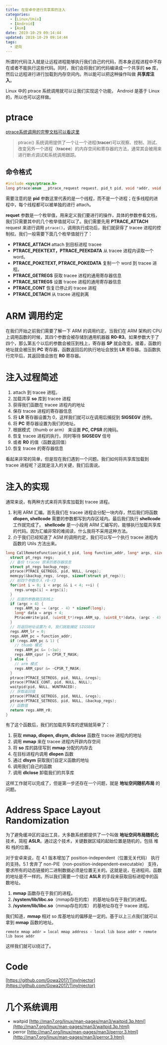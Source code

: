 ```yaml
---
title: 在安卓中进行共享库的注入
categories:
  - [Linux/Unix]
  - [Android]
  - [Asm]
date: 2019-10-29 09:14:44
updated: 2019-10-29 09:14:44
tags: 
  - 逆向
---
```

所谓的代码注入就是让远程进程能够执行我们自己的代码，而本身远程进程中不存在或者不能执行这些代码。同时，我们会将我们的代码编译成一个共享的 **so** 库，然后让远程进行进行加载到内存空间内。所以能可以把这种操作叫做 **共享库注入**。
<!--more-->

Linux 中的 ptrace 系统调用就可以让我们实现这个功能， Android 是基于 Linux 的，所以也可以这样做。

# ptrace

[ptrace系统调用的完整文档可以看这里](http://man7.org/linux/man-pages/man2/ptrace.2.html)

> ptrace() 系统调用提供了一个让一个进程(**tracer**)可以观察、控制、测试、改变另外一个进程（**tracee**）的内存空间和寄存器的方法，通常其会被用来进行断点调试和系统调用跟踪。

## 命令格式

```c
#include <sys/ptrace.h>
long ptrace(enum __ptrace_request request, pid_t pid, void *addr, void *data);
```
需要注意的是 **pid** 参数这里代表的是一个线程，而不是一个进程；在多线程的进程中，每个线程都可以被单独的进行 attach。

**requet** 参数是一个枚举值，用来定义我们要进行的操作，具体的参数参看文档，我们只需要其中的几个枚举值就可以了。我们需要先用 **PTRACE_ATTACH** request 来进行调用  `ptrace()`，调用执行成功后，我们就获得了 tracee 进程的控制权。我们一般需要下面几个枚举值就行了：

- **PTRACE_ATTACH** attach 到目标进程 tracee
- **PTRACE_PEEKTEXT，PTRACE_PEEKDATA** 从 tracee 进程内读取一个 word。
- **PTRACE_POKETEXT, PTRACE_POKEDATA** 复制一个 word 到 tracee 进程。
- **PTRACE_GETREGS** 获取 tracee 进程的通用寄存器信息
- **PTRACE_SETREGS** 设置 tracee 进程的通用寄存器信息
- **PTRACE_CONT** 恢复已停止的 tracee 进程
- **PTRACE_DETACH** 从 tracee 进程剥离

# ARM 调用约定
在我们开始之前我们需要了解一下 ARM 的调用约定。当我们在 ARM 架构的 CPU 上调用函数的时候，其四个参数会被存储到通用机器器 **R0-R3**。如果参数大于了四个，那么第五个以后的参数会被压到栈上，寄存器 **SP** 就会改变。接着，函数的地址就会被压到  **PC** 寄存器，函数返回后的执行地址会放到 **LR** 寄存器。当函数执行完毕后，其返回值会放在 **R0** 寄存器。

# 注入过程简述

1. attach 到 tracee 进程。
2. 加载共享 **so** 库到 tracee 进程
3. 获得我们函数在 tracee 进程内的地址
4. 保存 tracee 进程的寄存器信息
5. 将 **LR** 寄存器设置为 0，这样我们就可以在调用后捕捉到 **SIGSEGV** 违例。
6. 将 **PC** 寄存器设置为我们的地址。
7. 根据模式（thumb or arm） 来设置 **PC, CPSR** 的掩码。
8. 恢复 tracee 进程的执行，同时等待 **SIGSEGV** 信号
9. 或者 **R0** 的值（函数返回值）
10. 恢复 tracee 的寄存器信息

看起来非常的简单，但是现在我们遇到一个问题。我们如何将共享库加载到 tracee 进程呢？这就是注入的关键，我们后面说。

# 注入的实现
通常来说，有两种方式来将共享库加载到 tracee 进程。

1. 利用 ARM 汇编。首先我们在 tracee 进程会分配一块内存，然后我们将函数 **dlopen, shellcode** 需要的参数都写到内存区域内。最后我们执行 **shellcode** 工作就完成了。 **shellcode**  是一小段用 ARM 汇编写的，能够执行加载共享库的代码。因为汇编非常的难阅读，什么我将不采用这种方法。
2. 介于我们已经知道了 ASM 的调用约定，我们可以写一个执行 tracee 进程内函数的 Utils 方法出来。

```c
long CallRemoteFunction(pid_t pid, long function_addr, long* args, size_t argc) {
  struct pt_regs regs;
  // 备份 tracee 原来的寄存器信息
  struct pt_regs backup_regs;
  ptrace(PTRACE_GETREGS, pid, NULL, &regs);
  memcpy(&backup_regs, &regs, sizeof(struct pt_regs));
  // 前四个参数存入 r0-r3
  for(int i = 0; i < argc && i < 4; ++i) {
    regs.uregs[i] = args[i];
  }
  // 后面的参数就压到栈上
  if (argc > 4) {
    regs.ARM_sp -= (argc - 4) * sizeof(long);
    long* data = args + 4;
    PtraceWrite(pid, (uint8_t*)regs.ARM_sp, (uint8_t*)data, (argc - 4) * sizeof(long));
  }
  // 将返回地址设置为 0, 我们就能捕捉 SIGSEGV
  regs.ARM_lr = 0;
  regs.ARM_pc = function_addr;
  if (regs.ARM_pc & 1) {
    // thumb 模式
    regs.ARM_pc &= (~1u);
    regs.ARM_cpsr |= CPSR_T_MASK;
  } else {
    // arm 模式
    regs.ARM_cpsr &= ~CPSR_T_MASK;
  }
  ptrace(PTRACE_SETREGS, pid, NULL, &regs);
  ptrace(PTRACE_CONT, pid, NULL, NULL);
  waitpid(pid, NULL, WUNTRACED);
  // 获取返回值
  ptrace(PTRACE_GETREGS, pid, NULL, &regs);
  ptrace(PTRACE_SETREGS, pid, NULL, &backup_regs);
  // 函数值
  return regs.ARM_r0;
}
```
有了这个函数后，我们的加载共享库的逻辑就简单了：

1. 获取 **mmap, dlopen, dlsym, dlclose** 函数在 tracee 进程内的地址
2. 调用  **mmap** 来在 tracee 进程内开辟内存空间
3. 将 **so** 库的路径写到 **mmap** 分配的内存去
4. 在目标进程内调用 **dlopen** 函数
5. 通过 **dlsym** 获取我们自定义函数的地址
6. 调用我们自己的函数
7. 调用 **dlclose** 卸载我们的共享库

这样工作就可以完成了，但是第一步还存在一个问题，就是 **地址空间随机布局** 的问题。

# Address Space Layout Randomization

为了避免缓冲区的溢出工具，大多数系统都提供了一个叫做 **地址空间布局随机化** 技术，简程 **ASLR**。通过这个技术，关键数据区域的起始位置是随机的，包括 堆 和 栈的位置。

对于安卓来说，在 4.1 版本增加了 position-independent（位置无关代码） 执行的支持。5.1 舍弃了 non-PIE（non-position-independent-executable） 支持，要求所有的动态链接的二进制数据必须是位置无关的。这就是说，在进程间，函数的地址是不一样的。所以我们需要一个绕过 **ASLR** 的手段来获取目标进程中的函数地址。

1. **mmap** 函数存在于我们的进程。
2. **/system/lib/libc.so**（mmap存在的库） 的基地址存在于我们的进程。
3. **/system/lib/libc.so**（mmap存在的库） 的基地址存在于 tracee 进程。

我们知道，**mmap** 相对 so 库基地址的偏移是一定的。基于以上三点我们就可以拿到 **mmap** 函数的地址。 

```
remote mmap addr = local mmap address - local lib base addr + remote lib base addr
```

这样我们就可以绕过了。

# Code
[https://github.com/Gowa2017/TinyInjector](https://github.com/Gowa2017/TinyInjector)

# 几个系统调用

- waitpid [http://man7.org/linux/man-pages/man3/waitpid.3p.html](http://man7.org/linux/man-pages/man3/waitpid.3p.html)
- perror [http://man7.org/linux/man-pages/man3/perror.3.html](http://man7.org/linux/man-pages/man3/perror.3.html)
